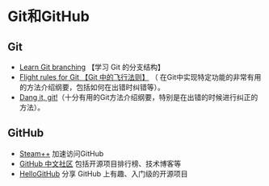 # Git和GitHub

## Git
- [Learn Git branching](https://learngitbranching.js.org/?locale=zh_CN) 【学习 Git 的分支结构】
- [Flight rules for Git 【Git 中的飞行法则】](https://github.com/k88hudson/git-flight-rules/blob/master/README_zh-CN.md) （ 在Git中实现特定功能的非常有用的方法介绍纲要，包括如何在出错时纠错等）。
- [Dang it, git!](https://dangitgit.com/zh)（十分有用的Git方法介绍纲要，特别是在出错的时候进行纠正的方法）。


## GitHub
- [Steam++](https://steampp.net) 加速访问GitHub
- [GitHub 中文社区](https://www.githubs.cn/top/JavaScript) 包括开源项目排行榜、技术博客等
- [HelloGitHub](https://github.com/521xueweihan/HelloGitHub) 分享 GitHub 上有趣、入门级的开源项目

